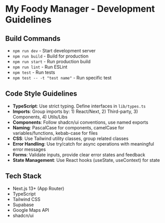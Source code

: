 # My Foody Manager - Development Guidelines

## Build Commands
- `npm run dev` - Start development server
- `npm run build` - Build for production
- `npm run start` - Run production build
- `npm run lint` - Run ESLint
- `npm test` - Run tests
- `npm test -- -t "test name"` - Run specific test

## Code Style Guidelines
- **TypeScript**: Use strict typing. Define interfaces in `lib/types.ts`
- **Imports**: Group imports by: 1) React/Next, 2) Third-party, 3) Components, 4) Utils/Libs
- **Components**: Follow shadcn/ui conventions, use named exports
- **Naming**: PascalCase for components, camelCase for variables/functions, kebab-case for files
- **CSS**: Use Tailwind utility classes, group related classes
- **Error Handling**: Use try/catch for async operations with meaningful error messages
- **Forms**: Validate inputs, provide clear error states and feedback
- **State Management**: Use React hooks (useState, useContext) for state

## Tech Stack
- Next.js 13+ (App Router)
- TypeScript
- Tailwind CSS
- Supabase
- Google Maps API
- shadcn/ui
